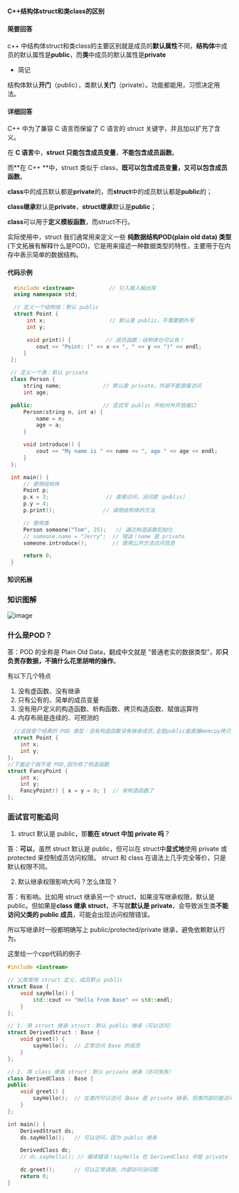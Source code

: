 **C++结构体struct和类class的区别**

#### 简要回答

c++ 中结构体struct和类class的主要区别就是成员的**默认属性**不同，**结构体**中成员的默认属性是**public**，而**类**中成员的默认属性是**private**

- 简记 

结构体默认**开门**（public），类默认**关门**（private）。功能都能用，习惯决定用法。
#### 详细回答

C++ 中为了兼容 C 语言而保留了 C 语言的 struct 关键字，并且加以扩充了含义。

在 **C 语言**中，**struct 只能包含成员变量**，**不能包含成员函数**。

而**在 C++ **中，struct 类似于 class，**既可以包含成员变量，又可以包含成员函数**。


**class**中的成员默认都是**private**的，而**struct**中的成员默认都是**public**的；

**class继承**默认是**private**，**struct继承**默认是**public**；

**class**可以用于**定义模板函数**，而struct不行。

实际使用中，struct 我们通常用来定义一些 **纯数据结构POD(plain old data)  类型**(下文拓展有解释什么是POD)，它是用来描述一种数据类型的特性，主要用于在内存中表示简单的数据结构。

#### 代码示例
```cpp
  #include <iostream>           // 引入输入输出库
  using namespace std;

  // 定义一个结构体：默认 public
  struct Point {
      int x;                    // 默认是 public，不需要额外写
      int y;

      void print() {           // 成员函数：结构体也可以有！
         cout << "Point: (" << x << ", " << y << ")" << endl;
     }
 };

 // 定义一个类：默认 private
 class Person {
     string name;             // 默认是 private，外部不能直接访问
     int age;

 public:                      // 显式写 public 开始对外开放接口
     Person(string n, int a) {
         name = n;
         age = a;
     }

     void introduce() {
         cout << "My name is " << name << ", age " << age << endl;
     }
 };

 int main() {
     // 使用结构体
     Point p;
     p.x = 3;                  // 直接访问，没问题（public）
     p.y = 4;
     p.print();               // 调用结构体的方法

     // 使用类
     Person someone("Tom", 25);   // 通过构造函数初始化
     // someone.name = "Jerry";  // 错误！name 是 private
     someone.introduce();        // 使用公开方法访问信息

     return 0;
 }
```
#### 知识拓展
### 知识图解
![image](https://file1.kamacoder.com/i/bagu/20250705.png)
### 什么是POD？

  答：POD 的全称是 Plain Old Data，翻成中文就是 “普通老实的数据类型”，即**只负责存数据，不搞什么花里胡哨的操作**。

  有以下几个特点

  1. 没有虚函数、没有继承
  2. 只有公有的、简单的成员变量
  3. 没有用户定义的构造函数、析构函数、拷贝构造函数、赋值运算符
  4. 内存布局是连续的、可预测的
```cpp
  //这就是个经典的 POD 类型：没有构造函数没有继承成员,全是public能直接memcpy拷贝,初始化的时候也不需要构造器干预
  struct Point {
    int x;
    int y;
};
//下面这个就不是 POD,因为有了构造函数
struct FancyPoint {
    int x;
    int y;
    FancyPoint() { x = y = 0; }  // 有构造函数了
};
```

### 面试官可能追问
1. struct 默认是 public，那**能在 struct 中加 private 吗**？

 答：**可以**，虽然 struct 默认是 public，但可以在 struct中**显式地**使用 private 或 protected 来控制成员访问权限。 struct 和 class 在语法上几乎完全等价，只是默认权限不同。

2. 默认继承权限影响大吗？怎么体现？

答：有影响。比如用 struct 继承另一个 struct，如果没写继承权限，默认是 public。但如果是**class 继承 struct**，不写就**默认是 private**，会导致派生类**不能访问父类的 public 成员**，可能会出现访问权限错误。

所以写继承时一般都明确写上 public/protected/private 继承，避免依赖默认行为。

这里给一个cpp代码的例子
```cpp
#include <iostream>

// 父类使用 struct 定义，成员默认 public
struct Base {
    void sayHello() {
        std::cout << "Hello from Base" << std::endl;
    }
};

// 1. 用 struct 继承 struct：默认 public 继承（可以访问）
struct DerivedStruct : Base {
    void greet() {
        sayHello();  // 正常访问 Base 的成员
    }
};

// 2. 用 class 继承 struct：默认 private 继承（访问失败）
class DerivedClass : Base {
public:
    void greet() {
        sayHello();  // 在类内可以访问（Base 是 private 继承，但类内部仍能访问）
    }
};

int main() {
    DerivedStruct ds;
    ds.sayHello();   // 可以访问，因为 public 继承

    DerivedClass dc;
    // dc.sayHello(); // 编译错误！sayHello 在 DerivedClass 中是 private

    dc.greet();      // 可以正常调用，内部访问没问题
    return 0;
}

```